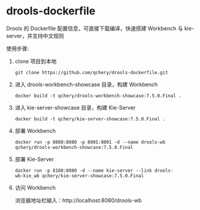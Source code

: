 # drools-dockerfile

Drools 的 Dockerfile 配置信息，可直接下载编译，快速搭建 Workbench 与 kie-server，并支持中文规则

使用步骤:
1. clone 项目到本地

   ```shell
   git clone https://github.com/qchery/drools-dockerfile.git
   ```

2. 进入 drools-workbench-showcase 目录，构建 Workbench 

   ```shell
   docker build -t qchery/drools-workbench-showcase:7.5.0.Final .
   ```

3. 进入 kie-server-showcase 目录，构建 Kie-Server

   ```shell
   docker build -t qchery/kie-server-showcase:7.5.0.Final .
   ```

4. 部署 Workbench

   ```shell
   docker run -p 8080:8080 -p 8001:8001 -d --name drools-wb qchery/drools-workbench-showcase:7.5.0.Final
   ```

5. 部署 Kie-Server

   ```shell
   docker run -p 8180:8080 -d --name kie-server --link drools-wb:kie_wb qchery/kie-server-showcase:7.5.0.Final
   ```

6. 访问 Workbench

   浏览器地址栏输入：http://localhost:8080/drools-wb
